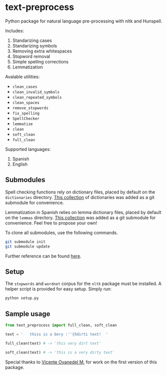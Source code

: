 # text-preprocess

Python package for natural language pre-processing with nltk and Hunspell.

Includes:

1. Standarizing cases
2. Standarizing symbols
3. Removing extra whitespaces
4. Stopword removal
5. Simple spelling corrections
6. Lemmatization

Avalable utilities:

* `clean_cases`
* `clean_invalid_symbols`
* `clean_repeated_symbols`
* `clean_spaces`
* `remove_stopwords`
* `fix_spelling`
* `SpellChecker`
* `lemmatize`
* `clean`
* `soft_clean`
* `full_clean`

Supported languages:

1. Spanish
2. English

## Submodules

Spell checking functions rely on dictionary files, placed by default on the `dictionaries` directory. [This collection](https://github.com/wooorm/dictionaries) of dictionaries was added as a git submodule for convenience.

Lemmatization in Spanish relies on lemma dictionary files, placed by default on the `lemmas` directory. [This collection](https://github.com/fcoclavero/lemmas) was added as a git submodule for convenience. Feel free to propose your own!

To clone all submodules, use the following commands.

```bash
git submodule init
git submodule update
```

Further reference can be found [here](https://git-scm.com/book/en/v2/Git-Tools-Submodules).

## Setup

The `stopwords` and `wordnet` corpus for the `nltk` package must be installed. A helper script is provided for easy setup. Simply run:

```bash
python setup.py
```

## Sample usage

```python
from text_preprocess import full_clean, soft_clean

text = '   thiss is a bery :''{ñdirti text!  '

full_clean(text) # -> 'this very dirt text'

soft_clean(text) # -> 'this is a very dirty text'
```

Special thanks to [Vicente Oyanedel M.](https://github.com/vichoko) for work on the first version of this package.
